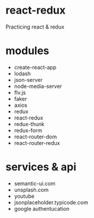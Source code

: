 # react-redux
Practicing react &amp; redux

# modules
- create-react-app
- lodash
- json-server
- node-media-server
- flv.js
- faker
- axios
- redux
- react-redux
- redux-thunk
- redux-form
- react-router-dom
- react-router-redux

# services & api
- semantic-ui.com
- unsplash.com
- youtube
- jsonplaceholder.typicode.com
- google authentucation



